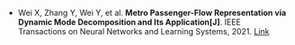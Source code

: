 * Wei X, Zhang Y, Wei Y, et al. <b>Metro Passenger-Flow Representation via Dynamic Mode Decomposition and Its Application[J]</b>. IEEE Transactions on Neural Networks and Learning Systems, 2021. [Link](https://ieeexplore.ieee.org/abstract/document/9488586/)
